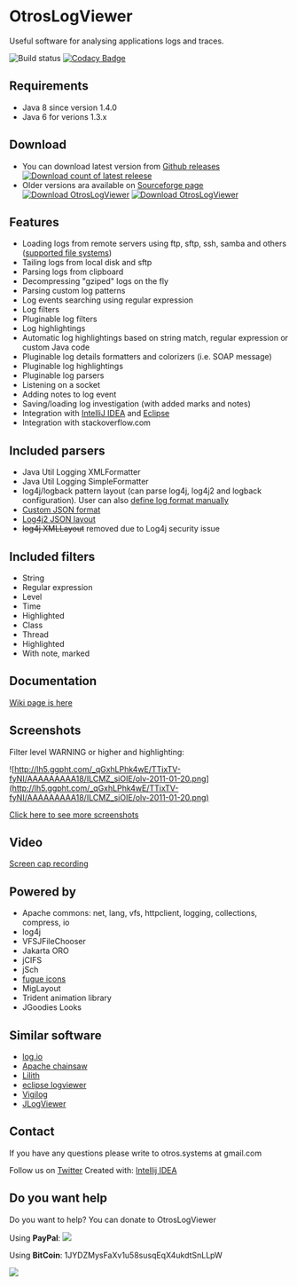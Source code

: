 # OtrosLogViewer
Useful software for analysing applications logs and traces.

![Build status](https://api.travis-ci.org/otros-systems/otroslogviewer.svg?branch=master)
[![Codacy Badge](https://api.codacy.com/project/badge/Grade/8a6c121e140b4493911e064621e0e635)](https://www.codacy.com/app/Otros-systems/otroslogviewer)



## Requirements
  * Java 8 since version 1.4.0
  * Java 6 for verions 1.3.x

## Download 
  * You can download latest version from [Github releases ![Download count of latest releese](https://img.shields.io/github/downloads/otros-systems/otroslogviewer/latest/total.svg)](https://github.com/otros-systems/otroslogviewer/releases) 
  * Older versions ara available on [Sourceforge page](https://sourceforge.net/projects/otroslogviewer/files/latest/download?source=directory) [![Download OtrosLogViewer](https://img.shields.io/sourceforge/dm/otroslogviewer.svg)](https://sourceforge.net/projects/otroslogviewer/files/latest/download)
[![Download OtrosLogViewer](https://img.shields.io/sourceforge/dt/otroslogviewer.svg)](https://sourceforge.net/projects/otroslogviewer/files/latest/download)
  

## Features
  * Loading logs from remote servers using ftp, sftp, ssh, samba and others ([supported file systems](http://commons.apache.org/vfs/filesystems.html))
  * Tailing logs from local disk and sftp
  * Parsing logs from clipboard
  * Decompressing "gziped" logs on the fly
  * Parsing custom log patterns
  * Log events searching using regular expression
  * Log filters
  * Pluginable log filters
  * Log highlightings
  * Automatic log highlightings based on string match, regular expression or custom Java code
  * Pluginable log details formatters and colorizers (i.e. SOAP message)
  * Pluginable log highlightings
  * Pluginable log parsers
  * Listening on a socket
  * Adding notes to log event
  * Saving/loading log investigation (with added marks and notes)
  * Integration with [IntelliJ IDEA](https://github.com/otros-systems/otroslogviewer/wiki/JumpToCode) and [Eclipse](https://github.com/otros-systems/otroslogviewer/wiki/JumpToCode)
  * Integration with stackoverflow.com


## Included parsers
  * Java Util Logging XMLFormatter
  * Java Util Logging SimpleFormatter
  * log4j/logback pattern layout (can parse log4j, log4j2 and logback configuration). User can also [define log format manually](https://github.com/otros-systems/otroslogviewer/wiki/Log4jPatternLayout)
  * [Custom JSON format](https://github.com/otros-systems/otroslogviewer/wiki/Parsing-logs-in-JSON-format)
  * [Log4j2 JSON layout](https://logging.apache.org/log4j/2.x/manual/layouts.html#JSONLayout)
  * ~~log4j XMLLayout~~ removed due to Log4j security issue 

## Included filters
  * String
  * Regular expression
  * Level
  * Time
  * Highlighted
  * Class
  * Thread
  * Highlighted
  * With note, marked

## Documentation
[Wiki page is here](https://github.com/otros-systems/otroslogviewer/wiki)

## Screenshots

Filter level WARNING or higher and highlighting:

![http://lh5.ggpht.com/_qGxhLPhk4wE/TTixTV-fyNI/AAAAAAAAA18/ILCMZ_siOIE/olv-2011-01-20.png](http://lh5.ggpht.com/_qGxhLPhk4wE/TTixTV-fyNI/AAAAAAAAA18/ILCMZ_siOIE/olv-2011-01-20.png)

[Click here to see more screenshots](https://github.com/otros-systems/otroslogviewer/wiki/Screenshots)

## Video
[Screen cap recording ](https://github.com/otros-systems/otroslogviewer/wiki/Wideo)

## Powered by
  * Apache commons: net, lang, vfs, httpclient, logging, collections, compress, io
  * log4j
  * VFSJFileChooser
  * Jakarta ORO
  * jCIFS
  * jSch
  * [fugue icons](http://code.google.com/p/fugue-icons-src/)
  * MigLayout
  * Trident animation library
  * JGoodies Looks

## Similar software
  * [log.io](http://logio.org/)
  * [Apache chainsaw](http://logging.apache.org/chainsaw/2.x)
  * [Lilith](http://lilith.huxhorn.de/)
  * [eclipse logviewer](http://code.google.com/a/eclipselabs.org/p/logviewer/)
  * [Vigilog](http://vigilog.sourceforge.net/index.html)
  * [JLogViewer](http://sourceforge.net/projects/jlogviewer/)

## Contact
If you have any questions please write to otros.systems at gmail.com

Follow us on [Twitter](https://twitter.com/OtrosSystems)
Created with: [Intellij IDEA](http://www.jetbrains.com/idea/)


## Do you want help
Do you want to help? You can donate to OtrosLogViewer

Using **PayPal**:
[![](https://www.paypalobjects.com/webstatic/mktg/logo-center/PP_Acceptance_Marks_for_LogoCenter_76x48.png)](https://www.paypal.com/cgi-bin/webscr?cmd=_donations&business=GJUQP3X5FMUQU&lc=US&item_name=OtrosLogViewer%20%2d%20donate&currency_code=USD&bn=PP%2dDonationsBF%3abtn_donateCC_LG%2egif%3aNonHosted)

Using **BitCoin**: 1JYDZMysFaXv1u58susqEqX4ukdtSnLLpW

[![](http://petition.stopsoftwarepatents.eu/banner/171006582880/ssp-362-60.gif)](http://petition.stopsoftwarepatents.eu/171006582880/)


